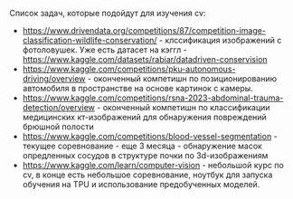 Список задач, которые подойдут для изучения cv:

* https://www.drivendata.org/competitions/87/competition-image-classification-wildlife-conservation/ - клссификация изображений с фотоловушек. Уже есть датасет на кэггл - https://www.kaggle.com/datasets/rabiar/datadriven-conservision
* https://www.kaggle.com/competitions/pku-autonomous-driving/overview - оконченный компетишн по позиционированию автомобиля в пространстве на основе картинок с камеры.
* https://www.kaggle.com/competitions/rsna-2023-abdominal-trauma-detection/overview - оконченный компетишн по классификации медицинских кт-изображений для обнаружения повреждений брюшной полости
* https://www.kaggle.com/competitions/blood-vessel-segmentation - текущее соревнование - еще 3 месяца - обнаружение масок опредленных сосудов в структуре почки по 3d-изображениям
* https://www.kaggle.com/learn/computer-vision - небольшой курс по cv, в конце есть небольшое соревнование, ноутбук для запуска обучения на TPU и использование предобученных моделей.